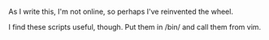 As I write this, I'm not online, so perhaps I've reinvented the wheel.

I find these scripts useful, though. Put them in /bin/ and call them from vim.

